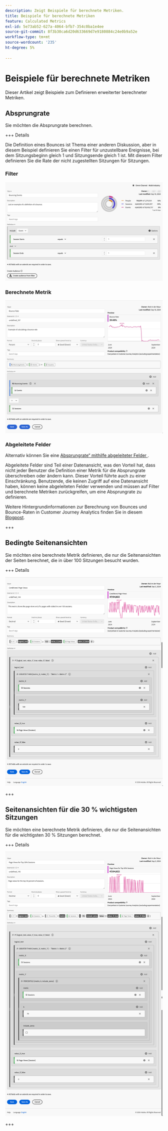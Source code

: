 ```yaml
---
description: Zeigt Beispiele für berechnete Metriken.
title: Beispiele für berechnete Metriken
feature: Calculated Metrics
exl-id: 5e73ab52-627a-4064-bfb7-354c0ba1e4ee
source-git-commit: 8f3b30ca6d20d633669d7e9180884c24e0b9a52e
workflow-type: tm+mt
source-wordcount: '235'
ht-degree: 5%

---
```


# Beispiele für berechnete Metriken

Dieser Artikel zeigt Beispiele zum Definieren erweiterter berechneter Metriken.

## Absprungrate

Sie möchten die Absprungrate berechnen.

+++ Details

Die Definition eines Bounces ist Thema einer anderen Diskussion, aber in diesem Beispiel definieren Sie einen Filter für unzustellbare Ereignisse, bei dem Sitzungsbeginn gleich 1 und Sitzungsende gleich 1 ist. Mit diesem Filter definieren Sie die Rate der nicht zugestellten Sitzungen für Sitzungen.


### Filter

![Bounce-Ereignisse](assets/example-bounce-bouncedevents.png)

### Berechnete Metrik

![Absprungrate](assets/example-bounce-rate.png)


### Abgeleitete Felder

Alternativ können Sie eine [Absprungrate“ mithilfe abgeleiteter Felder ](/help/data-views/derived-fields/derived-fields.md#bounces).

Abgeleitete Felder sind Teil einer Datenansicht, was den Vorteil hat, dass nicht jeder Benutzer die Definition einer Metrik für die Absprungrate überschreiben oder ändern kann. Dieser Vorteil führte auch zu einer Einschränkung. Benutzende, die keinen Zugriff auf eine Datenansicht haben, können keine abgeleiteten Felder verwenden und müssen auf Filter und berechnete Metriken zurückgreifen, um eine Absprungrate zu definieren.

Weitere Hintergrundinformationen zur Berechnung von Bounces und Bounce-Raten in Customer Journey Analytics finden Sie in diesem [Blogpost](https://experienceleaguecommunities.adobe.com/t5/adobe-analytics-blogs/calculating-bounces-amp-bounce-rate-in-adobe-customer-journey/ba-p/706446).

+++


## Bedingte Seitenansichten

Sie möchten eine berechnete Metrik definieren, die nur die Seitenansichten der Seiten berechnet, die in über 100 Sitzungen besucht wurden.

+++ Details

![Bedingte Seitenansichten](assets/conditional-page-views.png)

+++

## Seitenansichten für die 30 % wichtigsten Sitzungen

Sie möchten eine berechnete Metrik definieren, die nur die Seitenansichten für die wichtigsten 30 % Sitzungen berechnet.

+++ Details

![Top 30 % Seitenansichten](assets/top30-page-views.png)

+++
